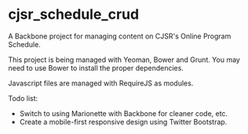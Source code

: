 cjsr_schedule_crud
==================

A Backbone project for managing content on CJSR's Online Program Schedule.

This project is being managed with Yeoman, Bower and Grunt. You may need to use Bower to install the proper dependencies.

Javascript files are managed with RequireJS as modules.


Todo list:

  - Switch to using Marionette with Backbone for cleaner code, etc.
  - Create a mobile-first responsive design using Twitter Bootstrap.
